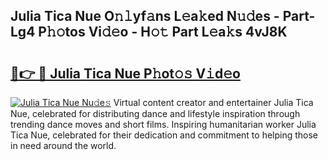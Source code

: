 ## Julia Tica Nue O𝚗𝚕yf𝚊ns L𝚎a𝚔ed N𝚞𝚍es - Part-Lg4 P𝚑𝚘tos Vi𝚍𝚎o - H𝚘𝚝 Part L𝚎a𝚔s 4vJ8K

# <h2><a href="http://kf5zwbj.oniu.top/?m=Julia+Tica+Nue">🔗👉 🔴 Julia Tica Nue P𝚑ot𝚘𝚜 V𝚒d𝚎o</a></h2>

[![Julia Tica Nue Nu𝚍e𝚜](https://i.imgur.com/0qMVB7G.gif)](http://kf5zwbj.oniu.top/?m=Julia+Tica+Nue)
Virtual content creator and entertainer Julia Tica Nue, celebrated for distributing dance and lifestyle inspiration through trending dance moves and short films. Inspiring humanitarian worker Julia Tica Nue, celebrated for their dedication and commitment to helping those in need around the world.  
